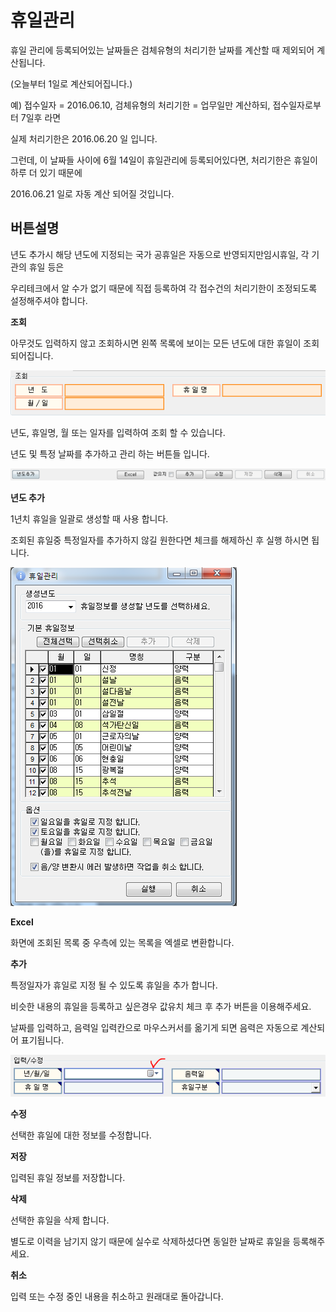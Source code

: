 # 휴일관리

휴일 관리에 등록되어있는 날짜들은 검체유형의 처리기한 날짜를 계산할 때 제외되어 계산됩니다.

\(오늘부터 1일로 계산되어집니다.\)



예\) 접수일자 = 2016.06.10, 검체유형의 처리기한 = 업무일만 계산하되, 접수일자로부터 7일후 라면

실제 처리기한은 2016.06.20 일 입니다.



그런데, 이 날짜들 사이에 6월 14일이 휴일관리에 등록되어있다면, 처리기한은 휴일이 하루 더 있기 때문에

2016.06.21 일로 자동 계산 되어질 것입니다.



## 버튼설명

년도 추가시 해당 년도에 지정되는 국가 공휴일은 자동으로 반영되지만임시휴일, 각 기관의 휴일 등은

우리테크에서 알 수가 없기 때문에 직접 등록하여 각 접수건의 처리기한이 조정되도록 설정해주셔야 합니다.

**조회**

아무것도 입력하지 않고 조회하시면 왼쪽 목록에 보이는 모든 년도에 대한 휴일이 조회 되어집니다.

![](/assets/002공통코드관리/휴일관리조회22.png)

년도, 휴일명, 월 또는 일자를 입력하여 조회 할 수 있습니다.



년도 및 특정 날짜를 추가하고 관리 하는 버튼들 입니다.

![](/assets/002공통코드관리/휴일관리버튼23.png)



**년도 추가**

1년치 휴일을 일괄로 생성할 때 사용 합니다.

조회된 휴일중 특정일자를 추가하지 않길 원한다면 체크를 해제하신 후 실행 하시면 됩니다.

![](/assets/002공통코드관리/휴일관리화면24.png)

  


  


**Excel**

화면에 조회된 목록 중 우측에 있는 목록을 엑셀로 변환합니다.

  


**추가**

특정일자가 휴일로 지정 될 수 있도록 휴일을 추가 합니다.

비슷한 내용의 휴일을 등록하고 싶은경우 값유치 체크 후 추가 버튼을 이용해주세요.

날짜를 입력하고, 음력일 입력칸으로 마우스커서를 옮기게 되면 음력은 자동으로 계산되어 표기됩니다.

![](/assets/002공통코드관리/휴일관리추가25.png)

  


  


  


**수정**

선택한 휴일에 대한 정보를 수정합니다.

  


**저장**

입력된 휴일 정보를 저장합니다.

  


**삭제**

선택한 휴일을 삭제 합니다.

별도로 이력을 남기지 않기 때문에 실수로 삭제하셨다면 동일한 날짜로 휴일을 등록해주세요.

  


**취소**

입력 또는 수정 중인 내용을 취소하고 원래대로 돌아갑니다.

